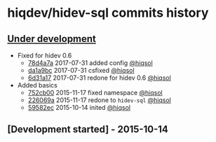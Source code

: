# hiqdev/hidev-sql commits history

## [Under development]

- Fixed for hidev 0.6
    - [78d4a7a] 2017-07-31 added config [@hiqsol]
    - [da1a9bc] 2017-07-31 csfixed [@hiqsol]
    - [6d31a17] 2017-07-31 redone for hidev 0.6 [@hiqsol]
- Added basics
    - [752cb00] 2015-11-17 fixed namespace [@hiqsol]
    - [226069a] 2015-11-17 redone to `hidev-sql` [@hiqsol]
    - [59582ec] 2015-10-14 inited [@hiqsol]

## [Development started] - 2015-10-14

[@hiqsol]: https://github.com/hiqsol
[sol@hiqdev.com]: https://github.com/hiqsol
[@SilverFire]: https://github.com/SilverFire
[d.naumenko.a@gmail.com]: https://github.com/SilverFire
[@tafid]: https://github.com/tafid
[andreyklochok@gmail.com]: https://github.com/tafid
[@BladeRoot]: https://github.com/BladeRoot
[bladeroot@gmail.com]: https://github.com/BladeRoot
[752cb00]: https://github.com/hiqdev/hidev-sql/commit/752cb00
[226069a]: https://github.com/hiqdev/hidev-sql/commit/226069a
[59582ec]: https://github.com/hiqdev/hidev-sql/commit/59582ec
[78d4a7a]: https://github.com/hiqdev/hidev-sql/commit/78d4a7a
[da1a9bc]: https://github.com/hiqdev/hidev-sql/commit/da1a9bc
[6d31a17]: https://github.com/hiqdev/hidev-sql/commit/6d31a17
[Under development]: https://github.com/hiqdev/hidev-sql/releases
